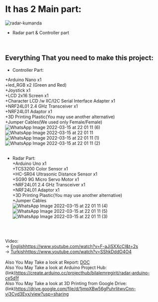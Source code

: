 
# It has 2 Main part:<br>
![radar-kumanda](https://user-images.githubusercontent.com/64128266/159164678-55754d91-ba13-448f-829b-5eea2b80d00c.jpeg)
<br>
* Radar part & Controller part<br>
<br>

## Everything That you need to make this project:<br>
* Controller Part:<br>

+Arduino Nano x1 <br>
+led_RGB  x2 (Green and Red) <br>
+Joystick x1 <br>
+LCD 2x16 Screen x1 <br>
+Character LCD /w IIC/I2C Serial Interface Adapter x1  <br>
+NRF24L01 2.4 GHz Transceiver x1 <br>
+NRF24L01 Adaptor x1 <br>
+3D Printing Plastic(You may use another alternative) <br>
+Jumper Cables(We used only Female/Female)  <br>
![WhatsApp Image 2022-03-15 at 22 01 11 (6)](https://user-images.githubusercontent.com/64128266/159164733-82a7a19b-a419-46cc-a405-fd945f185115.jpeg)
![WhatsApp Image 2022-03-15 at 22 01 11](https://user-images.githubusercontent.com/64128266/159164739-7e22bb68-0d0a-4161-aa9b-47d6cd2dfcd9.jpeg)
![WhatsApp Image 2022-03-15 at 22 01 11 (1)](https://user-images.githubusercontent.com/64128266/159164745-654e7fae-611f-4335-95d8-0ecd892eb6c1.jpeg)
![WhatsApp Image 2022-03-15 at 22 01 11 (2)](https://user-images.githubusercontent.com/64128266/159164749-8f804992-dced-45a8-a018-cf68acb91fec.jpeg)
<br>
<br>

* Radar Part: <br>
+Arduino Uno x1 <br>
+TCS3200 Color Sensor x1 <br>
+HC-SR04 Ultrasonic Distance Sensor x1 <br>
+SG90 9G Micro Servo Motor x1 <br>
+NRF24L01 2.4 GHz Transceiver x1 <br>
+NRF24L01 Adaptor x1 <br>
+3D Printing Plastic(You may use another alternative) <br>
+Jumper Cables <br>
![WhatsApp Image 2022-03-15 at 22 01 11 (4)](https://user-images.githubusercontent.com/64128266/159164842-33aeb0e0-de61-4b45-9a86-1d0d1616789b.jpeg)
![WhatsApp Image 2022-03-15 at 22 01 11 (5)](https://user-images.githubusercontent.com/64128266/159164844-2e80b114-f979-4103-8582-e49f9e56126e.jpeg)
![WhatsApp Image 2022-03-15 at 22 01 11 (3)](https://user-images.githubusercontent.com/64128266/159164846-3d648479-0a9c-4c65-81d6-903b45992f60.jpeg)

<br>
<br>

Video:<br>
-> [English](link)https://www.youtube.com/watch?v=F-aJjSXXcCI&t=2s <br>
-> [Turkish](link)https://www.youtube.com/watch?v=SShkDddO4O4 <br>
<br>
Also You May Take a look at Report: [DOC](https://docs.google.com/document/d/1OD_WKfKfpJQMH7MQUD322oVHRmemjHqJwcbTN0f6ABo/edit) <br>
Also You May Take a look at Arduino Project Hub: (link)https://create.arduino.cc/projecthub/bilalemregirit/radar-arduino-ce5d1f <br> 
Also You May Take a look at 3D Printing from Google Drive: (link)https://drive.google.com/file/d/1jmpXBw56gPuhrIitwvCnn-vj3Cyd3Eyx/view?usp=sharing <br>

